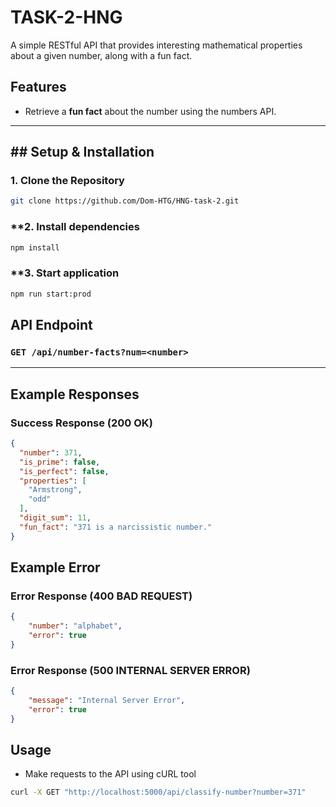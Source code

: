 #   TASK-2-HNG
A simple RESTful API that provides interesting mathematical properties about a given number, along with a fun fact.

## Features
- Retrieve a **fun fact** about the number using the numbers API.

---

## ## **Setup & Installation**

### **1. Clone the Repository**
```sh
git clone https://github.com/Dom-HTG/HNG-task-2.git
```
### **2. Install dependencies
```sh
npm install
```

### **3. Start application
```sh
npm run start:prod
```


## **API Endpoint**
### `GET /api/number-facts?num=<number>`

---

## **Example Responses**

###  **Success Response (200 OK)**
```json
{
  "number": 371,
  "is_prime": false,
  "is_perfect": false,
  "properties": [
    "Armstrong",
    "odd"
  ],
  "digit_sum": 11,
  "fun_fact": "371 is a narcissistic number."
}
```

## **Example Error**

### **Error Response (400 BAD REQUEST)**
```json
{
    "number": "alphabet",
    "error": true
}
```

### **Error Response (500 INTERNAL SERVER ERROR)**
```json
{
    "message": "Internal Server Error",
    "error": true
}
```
## **Usage**
- Make requests to the API using cURL tool
```sh
curl -X GET "http://localhost:5000/api/classify-number?number=371"
```